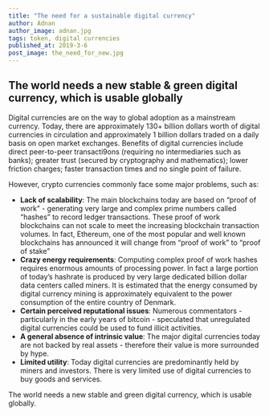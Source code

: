 ```yaml
---
title: "The need for a sustainable digital currency"
author: Adnan
author_image: adnan.jpg
tags: token, digital currencies
published_at: 2019-3-6
post_image: the_need_for_new.jpg
---
```


## The world needs a new stable & green digital currency, which is usable globally

Digital currencies are on the way to global adoption as a mainstream currency. Today, there are approximately 130+ billion dollars worth of digital currencies in circulation and approximately 1 billion dollars traded on a daily basis on open market exchanges.  Benefits of digital currencies include direct peer-to-peer transacti9ons (requiring no intermediaries such as banks); greater trust (secured by cryptography and mathematics); lower friction charges; faster transaction times and no single point of failure.

However, crypto currencies commonly face some major problems, such as:

- **Lack of scalability**:  The main blockchains today are based on “proof of work” - generating very large and complex prime numbers called “hashes” to record ledger transactions.  These proof of work blockchains can not scale to meet the increasing blockchain transaction volumes.  In fact, Ethereum, one of the most popular and well known blockchains has announced it will change from “proof of work” to “proof of stake”
- **Crazy energy requirements**: Computing complex proof of work hashes requires enormous amounts of processing power.  In fact a large portion of today’s hashrate is produced by very large dedicated billion dollar data centers called miners.  It is estimated that the energy consumed by digital currency mining is approximately equivalent to the power consumption of the entire country of Denmark.
- **Certain perceived reputational issues**: Numerous commentators - particularly in the early years of bitcoin - speculated that unregulated digital currencies could be used to fund illicit activities.
- **A general absence of intrinsic value**:  The major digital currencies today are not backed by real assets - therefore their value is more surrounded by hype.
- **Limited utility**:  Today digital currencies are predominantly held by miners and investors.  There is very limited use of digital currencies to buy goods and services.

The world needs a new stable and green digital currency, which is usable globally.
